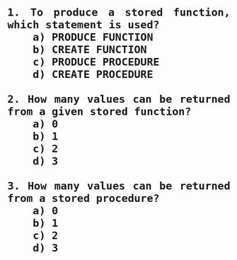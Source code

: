 <div align="justify">
    <b style="font-size:28px;">


    1. To produce a stored function, which statement is used?
        a) PRODUCE FUNCTION
        b) CREATE FUNCTION
        c) PRODUCE PROCEDURE
        d) CREATE PROCEDURE
    
    2. How many values can be returned from a given stored function?
        a) 0
        b) 1
        c) 2
        d) 3
    
    3. How many values can be returned from a stored procedure?
        a) 0
        b) 1
        c) 2
        d) 3
